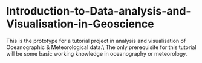 # Introduction-to-Data-analysis-and-Visualisation-in-Geoscience
This is the prototype for a tutorial project in analysis and visualisation of Oceanographic &amp; Meteorological data.\ 
The only prerequisite for this tutorial will be some basic working knowledge in oceanography or meteorology.

